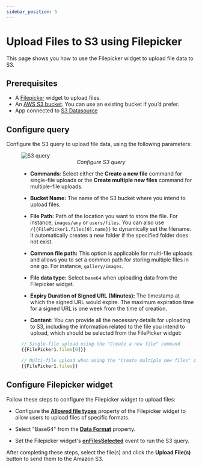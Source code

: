 ```yaml
---
sidebar_position: 5
---
```


# Upload Files to S3 using Filepicker

This page shows you how to use the Filepicker widget to upload file data to S3.


  <VideoEmbed host="youtube" videoId="pmEmQcd9_KA" /> 

## Prerequisites
* A [Filepicker](/reference/widgets/filepicker) widget to upload files.
* An [AWS S3 bucket](https://docs.aws.amazon.com/AmazonS3/latest/userguide/creating-bucket.html). You can use an existing bucket if you’d prefer. 
* App connected to [S3 Datasource](/connect-data/reference/querying-amazon-s3)

## Configure query

Configure the S3 query to upload file data, using the following parameters:

 <figure>
  <img src="/img/s3-filepicler.png" style= {{width:"700px", height:"auto"}} alt="S3 query"/>
  <figcaption align = "center"><i>Configure S3 query</i></figcaption>
</figure>


<dd>

* **Commands**: Select either the **Create a new file** command for single-file uploads or the **Create multiple new files** command for multiple-file uploads.

* **Bucket Name:** The name of the S3 bucket where you intend to upload files.

* **File Path:** Path of the location you want to store the file. For instance, `images/any` or `users/files`. You can also use `/{{FilePicker1.files[0].name}}` to dynamically set the filename. It automatically creates a new folder if the specified folder does not exist. 

* **Common file path:** This option is applicable for multi-file uploads and allows you to set a common path for storing multiple files in one go. For instance, `gallery/images`.

* **File data type:** Select `base64` when uploading data from the Filepicker widget.

* **Expiry Duration of Signed URL (Minutes):** The timestamp at which the signed URL would expire. The maximum expiration time for a signed URL is one week from the time of creation.

* **Content:**  You can provide all the necessary details for uploading to S3, including the information related to the file you intend to upload, which should be selected from the FilePicker widget:

<dd>

```js
// Single-file upload using the "Create a new file" command
{{FilePicker1.files[0]}}

// Multi-file upload when using the "Create multiple new files" command
{{FilePicker1.files}}

```

</dd>

</dd>

## Configure Filepicker widget

Follow these steps to configure the Filepicker widget to upload files:

* Configure the [**Allowed file types**](/reference/widgets/filepicker#allowed-file-typesarraystring) property of the Filepicker widget to allow users to upload files of specific formats.

* Select "Base64" from the [**Data Format**](/reference/widgets/filepicker#data-format-string) property.

* Set the Filepicker widget's [**onFilesSelected**](/reference/widgets/filepicker#onfilesselected) event to run the S3 query.

After completing these steps, select the file(s) and click the **Upload File(s)** button to send them to the Amazon S3.






